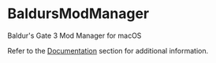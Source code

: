 # BaldursModManager
Baldur's Gate 3 Mod Manager for macOS

Refer to the [Documentation](/Documentation/) section for additional information.

